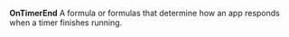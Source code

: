 **OnTimerEnd** A formula or formulas that determine how an app responds when a timer finishes running.
